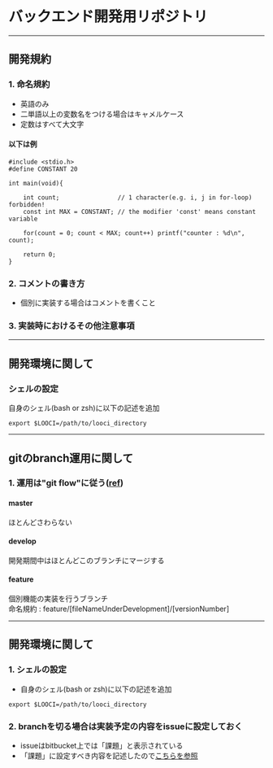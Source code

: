 # バックエンド開発用リポジトリ  
-----------------------------------
## 開発規約  
### 1. 命名規約
- 英語のみ  
- 二単語以上の変数名をつける場合はキャメルケース  
- 定数はすべて大文字  
#### 以下は例
~~~~
#include <stdio.h>
#define CONSTANT 20

int main(void){

    int count;                // 1 character(e.g. i, j in for-loop) forbidden!
    const int MAX = CONSTANT; // the modifier 'const' means constant variable

    for(count = 0; count < MAX; count++) printf("counter : %d\n", count);
    
    return 0;
}
~~~~

### 2. コメントの書き方
- 個別に実装する場合はコメントを書くこと


### 3. 実装時におけるその他注意事項

-----------------------------------
## 開発環境に関して
### シェルの設定  
自身のシェル(bash or zsh)に以下の記述を追加
~~~~
export $LOOCI=/path/to/looci_directory
~~~~

-----------------------------------
## gitのbranch運用に関して
### 1. 運用は"git flow"に従う([ref](http://ism1000ch.hatenablog.com/entry/2014/03/31/152441))
#### master
ほとんどさわらない

#### develop
開発期間中はほとんどこのブランチにマージする

#### feature
個別機能の実装を行うブランチ  
命名規約 : feature/[fileNameUnderDevelopment]/[versionNumber]

-----------------------------------
## 開発環境に関して
### 1. シェルの設定
- 自身のシェル(bash or zsh)に以下の記述を追加
~~~~
export $LOOCI=/path/to/looci_directory
~~~~

### 2. branchを切る場合は実装予定の内容をissueに設定しておく
- issueはbitbucket上では「課題」と表示されている
- 「課題」に設定すべき内容を記述したので[こちらを参照](https://bitbucket.org/ISDL_EUC/looci/issues?status=new&status=open)

